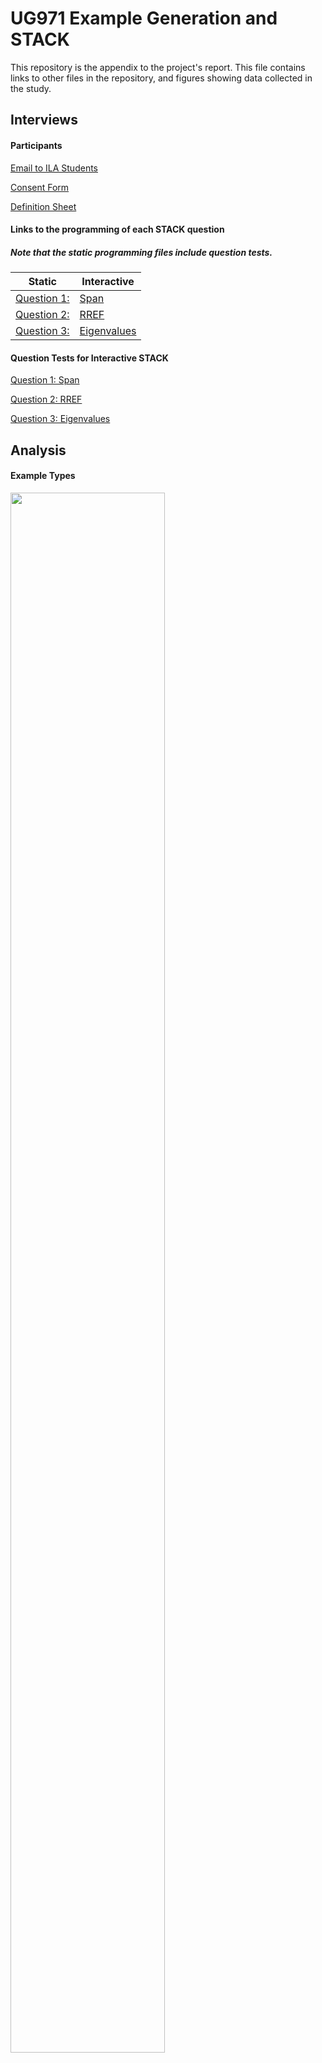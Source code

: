 # UG971 Example Generation and STACK

This repository is the appendix to the project's report. This file contains links to other files in the repository, and figures showing data collected in the study. 

## Interviews

#### Participants
[Email to ILA Students](https://github.com/eilidhmillin/UG971_Example_Generation_and_STACK/blob/0d9e6ed6f61b2acb774bc38f5852d3394983be53/email_to_students.png)

[Consent Form](https://github.com/eilidhmillin/UG971_Example_Generation_and_STACK/blob/0d9e6ed6f61b2acb774bc38f5852d3394983be53/consent_form.pdf)

[Definition Sheet](https://github.com/eilidhmillin/UG971_Example_Generation_and_STACK/blob/0d9e6ed6f61b2acb774bc38f5852d3394983be53/definitions.pdf)

#### Links to the programming of each STACK question
##### *Note that the static programming files include question tests.*

| Static       | Interactive   | 
| ------------- |-------------  |
|       [Question 1: ](https://github.com/eilidhmillin/UG971_Example_Generation_and_STACK/blob/0fcb52010cf30c33b75831cc9a2bf1b5e3abc841/questions-UG971-Span-static-20230309-1752.xml)     |      [Span](https://github.com/eilidhmillin/UG971_Example_Generation_and_STACK/blob/0fcb52010cf30c33b75831cc9a2bf1b5e3abc841/questions-UG971-Span%20-%20interactive%20(version%201)-20230309-1807.xml)         | 
|        [Question 2: ](https://github.com/eilidhmillin/UG971_Example_Generation_and_STACK/blob/0fcb52010cf30c33b75831cc9a2bf1b5e3abc841/questions-UG971-RREF-%20static-20230309-1756.xml)     |       [RREF ](https://github.com/eilidhmillin/UG971_Example_Generation_and_STACK/blob/0fcb52010cf30c33b75831cc9a2bf1b5e3abc841/questions-UG971-RREF%20-%20interactive%20(2)-20230309-1810.xml)      |
|    [Question 3:](https://github.com/eilidhmillin/UG971_Example_Generation_and_STACK/blob/0fcb52010cf30c33b75831cc9a2bf1b5e3abc841/questions-UG971-Eigenvalues-%20static-20230309-1756.xml)           |        [Eigenvalues](https://github.com/eilidhmillin/UG971_Example_Generation_and_STACK/blob/0fcb52010cf30c33b75831cc9a2bf1b5e3abc841/questions-UG971-Eigenvalues%20-%20interactive%20(version%202)-20230309-1808.xml)      |




#### Question Tests for Interactive STACK

[Question 1: Span](https://github.com/eilidhmillin/UG971_Example_Generation_and_STACK/blob/8509e6bd1aad43ca6a52676b802f00dc0fd1dcb6/Span_tests.pdf)

[Question 2: RREF]()

[Question 3: Eigenvalues](https://github.com/eilidhmillin/UG971_Example_Generation_and_STACK/blob/8509e6bd1aad43ca6a52676b802f00dc0fd1dcb6/Eigenvalues_tests.pdf)

## Analysis

#### Example Types

<img src="https://github.com/eilidhmillin/UG971_Example_Generation_and_STACK/blob/8b8acd6cdcfae0bfd00dc0298c1ef27d28d6691a/Plots/example_types_plot.png" width= 70% height=80%>



#### Strategies

#### Number of Correct Answers







